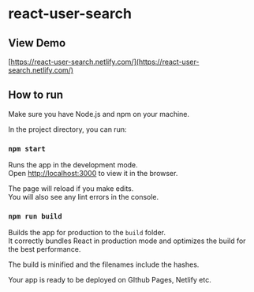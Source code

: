 # react-user-search

## View Demo

[https://react-user-search.netlify.com/](https://react-user-search.netlify.com/)

## How to run

Make sure you have Node.js and npm on your machine.

In the project directory, you can run:

### `npm start`

Runs the app in the development mode.<br>
Open [http://localhost:3000](http://localhost:3000) to view it in the browser.

The page will reload if you make edits.<br>
You will also see any lint errors in the console.

### `npm run build`

Builds the app for production to the `build` folder.<br>
It correctly bundles React in production mode and optimizes the build for the best performance.

The build is minified and the filenames include the hashes.<br>

Your app is ready to be deployed on GIthub Pages, Netlify etc.